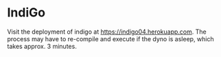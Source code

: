 # IndiGo

Visit the deployment of indigo at https://indigo04.herokuapp.com. The process may have to re-compile and execute if the dyno is asleep, which takes approx. 3 minutes.
